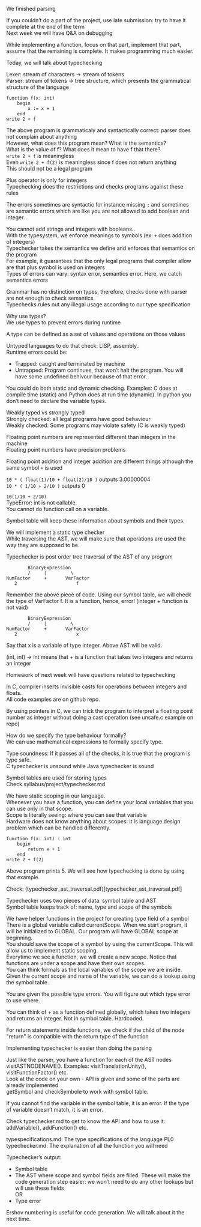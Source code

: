 We finished parsing  

If you couldn’t do a part of the project, use late submission: try to have it complete at the end of the term  
Next week we will have Q&A on debugging  

While implementing a function, focus on that part, implement that part, assume that the remaining is complete. It makes programming much easier.  

Today, we will talk about typechecking  

Lexer: stream of characters -> stream of tokens  
Parser: stream of tokens -> tree structure, which presents the grammatical structure of the language  

```
function f(x: int)
    begin
        x := x + 1
    end
write 2 + f
```

The above program is grammaticaly and syntactically correct: parser does not complain about anything  
However, what does this program mean? What is the semantics?  
What is the value of f? What does it mean to have f that there?  
`write 2 + f` is meaningless  
Even `write 2 + f(2)` is meaningless since f does not return anything  
This should not be a legal program  

Plus operator is only for integers  
Typechecking does the restrictions and checks programs against these rules  

The errors sometimes are syntactic for instance missing `;` and sometimes are semantic errors which are like you are not allowed to add boolean and integer.  

You cannot add strings and integers with booleans..  
With the typesystem, we enforce meanings to symbols (ex: `+` does addition of integers)  
Typechecker takes the semantics we define and enforces that semantics on the program  
For example, it guarantees that the only legal programs that compiler allow are that plus symbol is used on integers  
Types of errors can vary: syntax error, semantics error. Here, we catch semantics errors  

Grammar has no distinction on types, therefore, checks done with parser are not enough to check semantics  
Typechecks rules out any illegal usage according to our type specification  

Why use types?  
We use types to prevent errors during runtime  

A type can be defined as a set of values and operations on those values  

Untyped languages to do that check: LISP, assembly..  
Runtime errors could be:  
 - Trapped: caught and terminated by machine  
 - Untrapped: Program continues, that won’t halt the program. You will have some undefined behivour because of that error.  

You could do both static and dynamic checking. Examples: C does at compile time (static) and Python does at run time (dynamic). In python you don’t need to declare the variable types.  

Weakly typed vs strongly typed  
Strongly checked: all legal programs have good behaviour  
Weakly checked: Some programs may violate safety (C is weakly typed)  

Floating point numbers are represented different than integers in the machine  
Floating point numbers have precision problems  

Floating point addition and integer addition are different things although the same symbol `+` is used  


`10 * ( float(1)/10 + float(2)/10 )` outputs 3.00000004  
`10 * ( 1/10 + 2/10 )` outputs 0  

`10(1/10 + 2/10)`  
TypeError: int is not callable.  
You cannot do function call on a variable.  

Symbol table will keep these information about symbols and their types.  

We will implement a static type checker  
While traversing the AST, we will make sure that operations are used the way they are supposed to be.  

Typechecker is post order tree traversal of the AST of any program  

```
        BinaryExpression
        /     |         \
NumFactor     +       VarFactor
   2                      f
```

Remember the above piece of code. Using our symbol table, we will check the type of VarFactor f. It is a function, hence, error! (integer + function is not vaid)  

```
        BinaryExpression
        /     |         \
NumFactor     +       VarFactor
   2                      x
```
Say that x is a variable of type integer. Above AST will be valid.  


(int, int) -> int means that + is a function that takes two integers and returns an integer  

Homework of next week will have questions related to typechecking  

In C, compiler inserts invisible casts for operations between integers and floats.  
All code examples are on github repo.  

By using pointers in C, we can trick the program to interpret a floating point number as integer without doing a cast operation (see unsafe.c example on repo)  

How do we specify the type behaviour formally?  
We can use mathematical expressions to formally specify type.  

Type soundness: If it passes all of the checks, it is true that the program is type safe.  
C typechecker is unsound while Java typechecker is sound  

Symbol tables are used for storing types  
Check syllabus/project/typechecker.md  

We have static scoping in our language.   
Whenever you have a function, you can define your local variables that you can use only in that scope.  
Scope is literally seeing: where you can see that variable  
Hardware does not know anything about scopes: it is language design problem which can be handled differently.  

```
function f(x: int) : int
    begin
        return x + 1
    end
write 2 + f(2)
```

Above program prints 5. We will see how typechecking is done by using that example.  

Check: (typechecker_ast_traversal.pdf)[typechecker_ast_traversal.pdf]  

Typechecker uses two pieces of data: symbol table and AST  
Symbol table keeps track of: name, type and scope of the symbols  

We have helper functions in the project for creating type field of a symbol  
There is a global variable called currentScope. When we start program, it will be initialized to GLOBAL. Our program will have GLOBAL scope at beginning.  
You should save the scope of a symbol by using the currentScope. This will allow us to implement static scoping.  
Everytime we see a function, we will create a new scope. Notice that functions are under a scope and have their own scopes.  
You can think formals as the local variables of the scope we are inside.  
Given the current scope and name of the variable, we can do a lookup using the symbol table.  

You are given the possible type errors. You will figure out which type error to use where.  

You can think of + as a function defined globally, which takes two integers and returns an integer. Not in symbol table. Hardcoded.  

For return statements inside functions, we check if the child of the node "return" is compatible with the return type of the function  

Implementing typechecker is easier than doing the parsing  

Just like the parser, you have a function for each of the AST nodes  
visitASTNODENAME(). Examples: visitTranslationUnity(), visitFunctionFactor() etc.  
Look at the code on your own - API is given and some of the parts are already implemented  
getSymbol and checkSymbole to work with symbol table.  

If you cannot find the variable in the symbol table, it is an error. If the type of variable doesn’t match, it is an error.  

Check typechecker.md to get to know the API and how to use it: addVariable(), addFunction() etc.  

typespecifications.md: The type specifications of the language PL0  
typechecker.md: The explanation of all the function you will need  

Typechecker’s output:  
- Symbol table  
- The AST where scope and symbol fields are filled. These will make the code generation step easier: we won’t need to do any other lookups but will use these fields  
OR
- Type error  

Ershov numbering is useful for code generation. We will talk about it the next time.  

